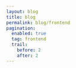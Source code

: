 ```yaml
---
layout: blog
title: blog
permalink: blog/frontend
pagination:
  enabled: true
  tag: frontend
  trail:
    before: 2
    after: 2
---
```

